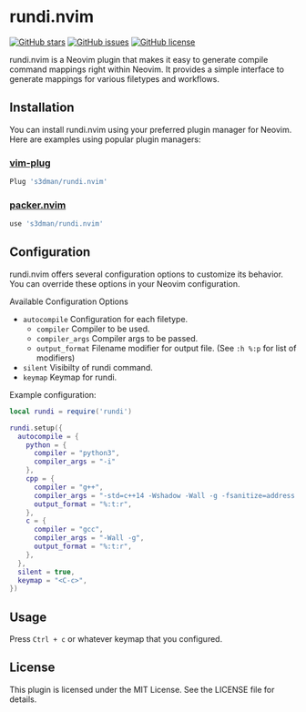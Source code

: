 # rundi.nvim

[![GitHub stars](https://img.shields.io/github/stars/s3dman/rundi.nvim)](https://github.com/s3dman/rundi.nvim/stargazers)
[![GitHub issues](https://img.shields.io/github/issues/s3dman/rundi.nvim)](https://github.com/s3dman/rundi.nvim/issues)
[![GitHub license](https://img.shields.io/github/license/s3dman/rundi.nvim)](https://github.com/s3dman/rundi.nvim/blob/main/LICENSE)

rundi.nvim is a Neovim plugin that makes it easy to generate compile command mappings right within Neovim. It provides a simple interface to generate mappings for various filetypes and workflows.

## Installation

You can install rundi.nvim using your preferred plugin manager for Neovim. Here are examples using popular plugin managers:

### [vim-plug](https://github.com/junegunn/vim-plug)
```lua
Plug 's3dman/rundi.nvim'
```

### [packer.nvim](https://github.com/wbthomason/packer.nvim)
```lua
use 's3dman/rundi.nvim'
```

## Configuration
rundi.nvim offers several configuration options to customize its behavior. You can override these options in your Neovim configuration.

Available Configuration Options
- `autocompile` Configuration for each filetype.
	- `compiler` Compiler to be used.
	- `compiler_args` Compiler args to be passed.
	- `output_format` Filename modifier for output file. (See `:h %:p` for list of modifiers)
- `silent` Visibilty of rundi command.
- `keymap` Keymap for rundi.

Example configuration:
```lua
local rundi = require('rundi')

rundi.setup({
  autocompile = {
    python = {
      compiler = "python3",
	  compiler_args = "-i"
    },
    cpp = {
      compiler = "g++",
      compiler_args = "-std=c++14 -Wshadow -Wall -g -fsanitize=address -fsanitize=undefined -D_GLIBCXX_DEBUG",
      output_format = "%:t:r",
    },
    c = {
      compiler = "gcc",
      compiler_args = "-Wall -g",
      output_format = "%:t:r",
    },
  },
  silent = true,
  keymap = "<C-c>",
})
```

## Usage
Press `Ctrl + c` or whatever keymap that you configured.

## License
This plugin is licensed under the MIT License. See the LICENSE file for details.
